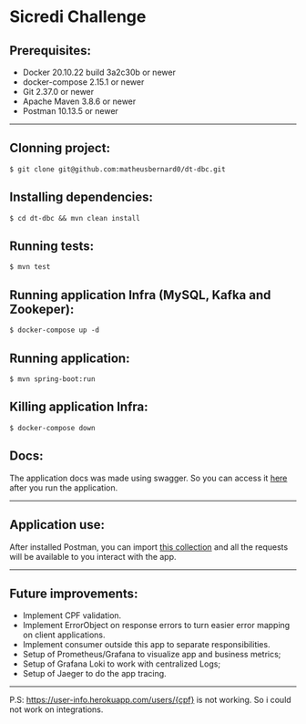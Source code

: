 # Sicredi Challenge

## Prerequisites:
- Docker 20.10.22 build 3a2c30b or newer
- docker-compose 2.15.1 or newer
- Git 2.37.0 or newer
- Apache Maven 3.8.6 or newer
- Postman 10.13.5 or newer
---

## Clonning project:
```
$ git clone git@github.com:matheusbernard0/dt-dbc.git
  ```
## Installing dependencies:
```
$ cd dt-dbc && mvn clean install
```

## Running tests:
```
$ mvn test
```

## Running application Infra (MySQL, Kafka and Zookeper):
```
$ docker-compose up -d
```

## Running application:
```
$ mvn spring-boot:run
```

## Killing application Infra:
```
$ docker-compose down
```

## Docs:
The application docs was made using swagger. So you can access it [here](http://localhost:8080/swagger-ui.html) after you run the application.

---
## Application use:
After installed Postman, you can import [this collection](./Pauta%20API.postman_collection.json) and all the requests will be available to you interact with the app.

---

## Future improvements:
- Implement CPF validation.
- Implement ErrorObject on response errors to turn easier error mapping on client applications.
- Implement consumer outside this app to separate responsibilities.
- Setup of Prometheus/Grafana to visualize app and business metrics; 
- Setup of Grafana Loki to work with centralized Logs;
- Setup of Jaeger to do the app tracing.

---
P.S: https://user-info.herokuapp.com/users/{cpf} is not working. So i could not work on integrations.